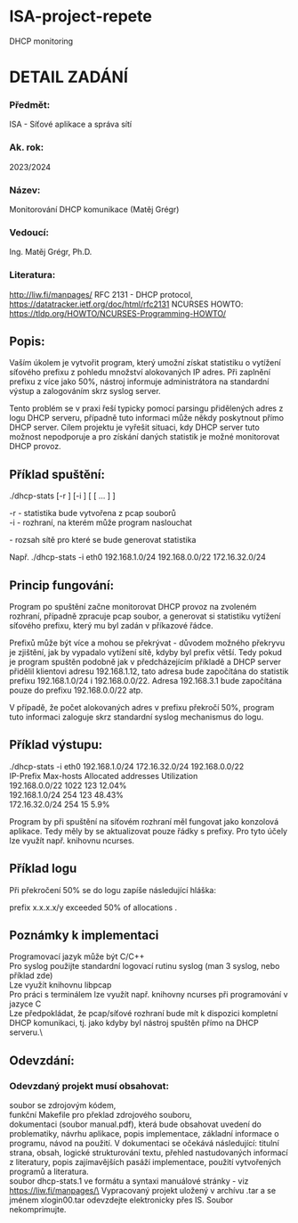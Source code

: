 # ISA-project-repete
DHCP monitoring
# DETAIL ZADÁNÍ
###  Předmět:
ISA - Síťové aplikace a správa sítí
### Ak. rok:
2023/2024
### Název:
Monitorování DHCP komunikace (Matěj Grégr)
### Vedoucí:
Ing. Matěj Grégr, Ph.D.
### Literatura:
http://liw.fi/manpages/ RFC 2131 - DHCP protocol, https://datatracker.ietf.org/doc/html/rfc2131 NCURSES HOWTO: https://tldp.org/HOWTO/NCURSES-Programming-HOWTO/
## Popis:
Vaším úkolem je vytvořit program, který umožní získat statistiku o vytížení síťového prefixu z pohledu množství alokovaných IP adres. Při zaplnění prefixu z více jako 50%, nástroj informuje administrátora na standardní výstup a zalogováním skrz syslog server.

Tento problém se v praxi řeší typicky pomocí parsingu přidělených adres z logu DHCP serveru, případně tuto informaci může někdy poskytnout přímo DHCP server. Cílem projektu je vyřešit situaci, kdy DHCP server tuto možnost nepodporuje a pro získání daných statistik je možné monitorovat DHCP provoz.

## Příklad spuštění:
./dhcp-stats [-r <filename>] [-i <interface-name>] <ip-prefix> [ <ip-prefix> [ ... ] ]

-r <filename> - statistika bude vytvořena z pcap souborů\
-i <interface> - rozhraní, na kterém může program naslouchat

<ip-prefix> - rozsah sítě pro které se bude generovat statistika

Např.
./dhcp-stats -i eth0 192.168.1.0/24 192.168.0.0/22 172.16.32.0/24

## Princip fungování:

Program po spuštění začne monitorovat DHCP provoz na zvoleném rozhraní, případně zpracuje pcap soubor, a generovat si statistiku vytížení síťového prefixu, který mu byl zadán v příkazové řádce.

Prefixů může být více a mohou se překrývat - důvodem možného překryvu je zjištění, jak by vypadalo vytížení sítě, kdyby byl prefix větší. Tedy pokud je program spuštěn podobně jak v předcházejícím příkladě a DHCP server přidělil klientovi adresu 192.168.1.12, tato adresa bude započítána do statistik prefixu 192.168.1.0/24 i 192.168.0.0/22. Adresa 192.168.3.1 bude započítána pouze do prefixu 192.168.0.0/22 atp.

V případě, že počet alokovaných adres v prefixu překročí 50%, program tuto informaci zaloguje skrz standardní syslog mechanismus do logu. 

## Příklad výstupu:

./dhcp-stats -i eth0 192.168.1.0/24 172.16.32.0/24 192.168.0.0/22\
IP-Prefix Max-hosts Allocated addresses Utilization\
192.168.0.0/22 1022 123 12.04%\
192.168.1.0/24 254 123 48.43%\
172.16.32.0/24 254 15 5.9%

Program by při spuštění na síťovém rozhraní měl fungovat jako konzolová aplikace. Tedy měly by se aktualizovat pouze řádky s prefixy. Pro tyto účely lze využít např. knihovnu ncurses.

## Příklad logu

Při překročení 50% se do logu zapíše následující hláška:

prefix x.x.x.x/y exceeded 50% of allocations .

## Poznámky k implementaci

Programovací jazyk může být C/C++\
Pro syslog použijte standardní logovací rutinu syslog (man 3 syslog, nebo příklad zde)\
Lze využít knihovnu libpcap\
Pro práci s terminálem lze využít např. knihovny ncurses při programování v jazyce C\
Lze předpokládat, že pcap/síťové rozhraní bude mít k dispozici kompletní DHCP komunikaci, tj. jako kdyby byl nástroj spuštěn přímo na DHCP serveru.\
## Odevzdání:

### Odevzdaný projekt musí obsahovat:

soubor se zdrojovým kódem,\
funkční Makefile pro překlad zdrojového souboru,\
dokumentaci (soubor manual.pdf), která bude obsahovat uvedení do problematiky, návrhu aplikace, popis implementace, základní informace o programu, návod na použití. V dokumentaci se očekává následující: titulní strana, obsah, logické strukturování textu, přehled nastudovaných informací z literatury, popis zajímavějších pasáží implementace, použití vytvořených programů a literatura.\
soubor dhcp-stats.1 ve formátu a syntaxi manuálové stránky - viz https://liw.fi/manpages/\
Vypracovaný projekt uložený v archívu .tar a se jménem xlogin00.tar odevzdejte elektronicky přes IS. Soubor nekomprimujte.
 

